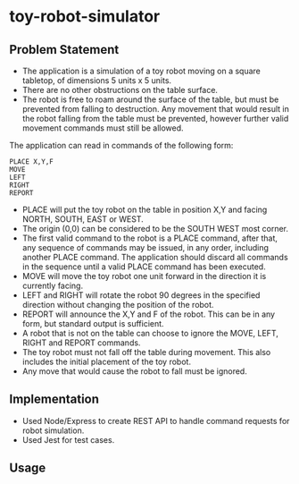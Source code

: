 # toy-robot-simulator

Problem Statement
-----------
 
- The application is a simulation of a toy robot moving on a square tabletop,
  of dimensions 5 units x 5 units.
- There are no other obstructions on the table surface.
- The robot is free to roam around the surface of the table, but must be
  prevented from falling to destruction. Any movement that would result in the
  robot falling from the table must be prevented, however further valid
  movement commands must still be allowed.
 
The application can read in commands of the following form:
 
    PLACE X,Y,F
    MOVE
    LEFT
    RIGHT
    REPORT
 
- PLACE will put the toy robot on the table in position X,Y and facing NORTH,
  SOUTH, EAST or WEST.
- The origin (0,0) can be considered to be the SOUTH WEST most corner.
- The first valid command to the robot is a PLACE command, after that, any
  sequence of commands may be issued, in any order, including another PLACE
  command. The application should discard all commands in the sequence until
  a valid PLACE command has been executed.
- MOVE will move the toy robot one unit forward in the direction it is
  currently facing.
- LEFT and RIGHT will rotate the robot 90 degrees in the specified direction
  without changing the position of the robot.
- REPORT will announce the X,Y and F of the robot. This can be in any form,
  but standard output is sufficient.
- A robot that is not on the table can choose to ignore the MOVE, LEFT, RIGHT
  and REPORT commands.
- The toy robot must not fall off the table during movement. This also
  includes the initial placement of the toy robot.
- Any move that would cause the robot to fall must be ignored.
 
Implementation
-----------
 - Used Node/Express to create REST API to handle command requests for robot simulation.
 - Used Jest for test cases.

 Usage
-----------
 
